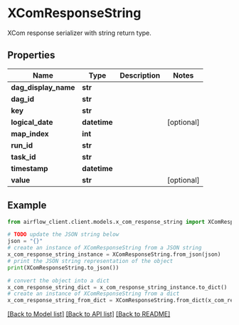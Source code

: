 # XComResponseString

XCom response serializer with string return type.

## Properties

Name | Type | Description | Notes
------------ | ------------- | ------------- | -------------
**dag_display_name** | **str** |  | 
**dag_id** | **str** |  | 
**key** | **str** |  | 
**logical_date** | **datetime** |  | [optional] 
**map_index** | **int** |  | 
**run_id** | **str** |  | 
**task_id** | **str** |  | 
**timestamp** | **datetime** |  | 
**value** | **str** |  | [optional] 

## Example

```python
from airflow_client.client.models.x_com_response_string import XComResponseString

# TODO update the JSON string below
json = "{}"
# create an instance of XComResponseString from a JSON string
x_com_response_string_instance = XComResponseString.from_json(json)
# print the JSON string representation of the object
print(XComResponseString.to_json())

# convert the object into a dict
x_com_response_string_dict = x_com_response_string_instance.to_dict()
# create an instance of XComResponseString from a dict
x_com_response_string_from_dict = XComResponseString.from_dict(x_com_response_string_dict)
```
[[Back to Model list]](../README.md#documentation-for-models) [[Back to API list]](../README.md#documentation-for-api-endpoints) [[Back to README]](../README.md)


